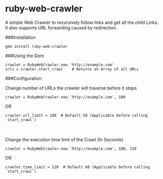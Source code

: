 # ruby-web-crawler
A simple Web Crawler to recursively follow links and get all the child Links. 
It also supports URL forwarding caused by redirection.

###Installation

    gem install ruby-web-crawler

###Using the Gem

    crawler = RubyWebCrawler.new 'http://example.com'
    urls = crawler.start_crawl    # Returns an Array of all URLs

###Configuration

Change number of URLs the crawler will traverse before it stops

    crawler = RubyWebCrawler.new 'http://example.com', 100
OR

    crawler.url_limit = 100  # Default 50 (Applicable before calling `start_crawl`)
<br>
<br>
Change the execution time limit of the Crawl (In Seconds)

    crawler = RubyWebCrawler.new 'http://example.com', 100, 120
OR

    crawler.time_limit = 120  # Default 60 (Applicable before calling `start_crawl`)
